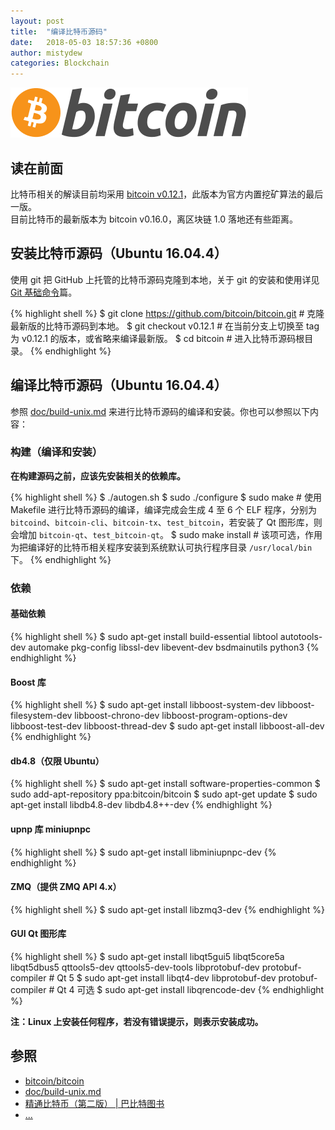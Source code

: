 ```yaml
---
layout: post
title:  "编译比特币源码"
date:   2018-05-03 18:57:36 +0800
author: mistydew
categories: Blockchain
---
```

![bitcoin](/images/20180504/bitcoin.svg)

## 读在前面
比特币相关的解读目前均采用 [bitcoin v0.12.1](https://github.com/bitcoin/bitcoin/tree/v0.12.1)，此版本为官方内置挖矿算法的最后一版。<br>
目前比特币的最新版本为 bitcoin v0.16.0，离区块链 1.0 落地还有些距离。

## 安装比特币源码（Ubuntu 16.04.4）
使用 git 把 GitHub 上托管的比特币源码克隆到本地，关于 git 的安装和使用详见 [Git 基础命令](https://mistydew.github.io/jekyll/update/2018/04/30/git-commands.html)篇。

{% highlight shell %}
$ git clone https://github.com/bitcoin/bitcoin.git # 克隆最新版的比特币源码到本地。
$ git checkout v0.12.1 # 在当前分支上切换至 tag 为 v0.12.1 的版本，或省略来编译最新版。
$ cd bitcoin # 进入比特币源码根目录。
{% endhighlight %}

## 编译比特币源码（Ubuntu 16.04.4）
参照 [doc/build-unix.md](https://github.com/bitcoin/bitcoin/blob/master/doc/build-unix.md) 来进行比特币源码的编译和安装。你也可以参照以下内容：

### 构建（编译和安装）
**在构建源码之前，应该先安装相关的依赖库。**

{% highlight shell %}
$ ./autogen.sh
$ sudo ./configure
$ sudo make # 使用 Makefile 进行比特币源码的编译，编译完成会生成 4 至 6 个 ELF 程序，分别为 `bitcoind`、`bitcoin-cli`、`bitcoin-tx`、`test_bitcoin`，若安装了 Qt 图形库，则会增加 `bitcoin-qt`、`test_bitcoin-qt`。
$ sudo make install # 该项可选，作用为把编译好的比特币相关程序安装到系统默认可执行程序目录 `/usr/local/bin` 下。
{% endhighlight %}

### 依赖

#### 基础依赖

{% highlight shell %}
$ sudo apt-get install build-essential libtool autotools-dev automake pkg-config libssl-dev libevent-dev bsdmainutils python3
{% endhighlight %}

#### Boost 库

{% highlight shell %}
$ sudo apt-get install libboost-system-dev libboost-filesystem-dev libboost-chrono-dev libboost-program-options-dev libboost-test-dev libboost-thread-dev
$ sudo apt-get install libboost-all-dev
{% endhighlight %}

#### db4.8（仅限 Ubuntu）

{% highlight shell %}
$ sudo apt-get install software-properties-common
$ sudo add-apt-repository ppa:bitcoin/bitcoin
$ sudo apt-get update
$ sudo apt-get install libdb4.8-dev libdb4.8++-dev
{% endhighlight %}

#### upnp 库 miniupnpc

{% highlight shell %}
$ sudo apt-get install libminiupnpc-dev
{% endhighlight %}

#### ZMQ（提供 ZMQ API 4.x）

{% highlight shell %}
$ sudo apt-get install libzmq3-dev
{% endhighlight %}

#### GUI Qt 图形库

{% highlight shell %}
$ sudo apt-get install libqt5gui5 libqt5core5a libqt5dbus5 qttools5-dev qttools5-dev-tools libprotobuf-dev protobuf-compiler # Qt 5
$ sudo apt-get install libqt4-dev libprotobuf-dev protobuf-compiler # Qt 4 可选
$ sudo apt-get install libqrencode-dev
{% endhighlight %}

**注：Linux 上安装任何程序，若没有错误提示，则表示安装成功。**

## 参照
* [bitcoin/bitcoin](https://github.com/bitcoin/bitcoin)
* [doc/build-unix.md](https://github.com/bitcoin/bitcoin/blob/master/doc/build-unix.md)
* [精通比特币（第二版） \| 巴比特图书](http://book.8btc.com/masterbitcoin2cn)
* [...](https://github.com/mistydew/blockchain)
